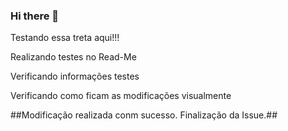 ### Hi there 👋

Testando essa treta aqui!!! 

Realizando testes no Read-Me

Verificando informações testes

Verificando como ficam as modificações visualmente

##Modificação realizada conm sucesso. Finalização da Issue.## 
